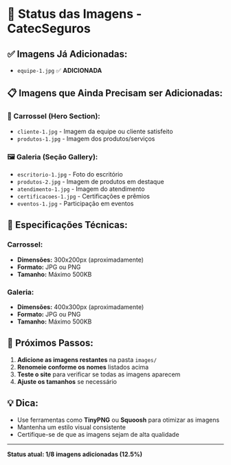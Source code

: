 # 📸 Status das Imagens - CatecSeguros

## ✅ **Imagens Já Adicionadas:**
- `equipe-1.jpg` ✅ **ADICIONADA**

## 📋 **Imagens que Ainda Precisam ser Adicionadas:**

### **🎠 Carrossel (Hero Section):**
- `cliente-1.jpg` - Imagem da equipe ou cliente satisfeito
- `produtos-1.jpg` - Imagem dos produtos/serviços

### **🖼️ Galeria (Seção Gallery):**
- `escritorio-1.jpg` - Foto do escritório
- `produtos-2.jpg` - Imagem de produtos em destaque  
- `atendimento-1.jpg` - Imagem do atendimento
- `certificacoes-1.jpg` - Certificações e prêmios
- `eventos-1.jpg` - Participação em eventos

## 📏 **Especificações Técnicas:**

### **Carrossel:**
- **Dimensões:** 300x200px (aproximadamente)
- **Formato:** JPG ou PNG
- **Tamanho:** Máximo 500KB

### **Galeria:**
- **Dimensões:** 400x300px (aproximadamente)  
- **Formato:** JPG ou PNG
- **Tamanho:** Máximo 500KB

## 🎯 **Próximos Passos:**

1. **Adicione as imagens restantes** na pasta `images/`
2. **Renomeie conforme os nomes** listados acima
3. **Teste o site** para verificar se todas as imagens aparecem
4. **Ajuste os tamanhos** se necessário

## 💡 **Dica:**
- Use ferramentas como **TinyPNG** ou **Squoosh** para otimizar as imagens
- Mantenha um estilo visual consistente
- Certifique-se de que as imagens sejam de alta qualidade

---

**Status atual: 1/8 imagens adicionadas (12.5%)**
